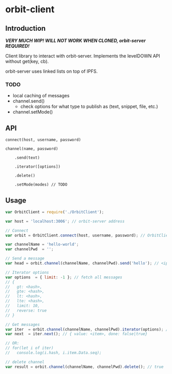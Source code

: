 # orbit-client

## Introduction

***VERY MUCH WIP! WILL NOT WORK WHEN CLONED, orbit-server REQUIRED!***

Client library to interact with orbit-server. Implements the levelDOWN API without get(key, cb).

orbit-server uses linked lists on top of IPFS. 

### TODO
- local caching of messages
- channel.send()
    - check options for what type to publish as (text, snippet, file, etc.)
- channel.setMode()

## API
    connect(host, username, password)

    channel(name, password)

        .send(text)

        .iterator([options])

        .delete()

        .setMode(modes) // TODO

## Usage
```javascript
var OrbitClient = require('./OrbitClient');

var host = 'localhost:3006'; // orbit-server address

// Connect
var orbit = OrbitClient.connect(host, username, password); // OrbitClient

var channelName = 'hello-world';
var channelPwd  = '';

// Send a message
var head = orbit.channel(channelName, channelPwd).send('hello'); // <ipfs-hash>

// Iterator options
var options  = { limit: -1 }; // fetch all messages
// { 
//   gt: <hash>, 
//   gte: <hash>,
//   lt: <hash>,
//   lte: <hash>,
//   limit: 10,
//   reverse: true
// }

// Get messages
var iter  = orbit.channel(channelName, channelPwd).iterator(options); // Symbol.iterator
var next  = iter.next(); // { value: <item>, done: false|true}

// OR:
// for(let i of iter)
//   console.log(i.hash, i.item.Data.seq);

// delete channel
var result = orbit.channel(channelName, channelPwd).delete(); // true | false
```

